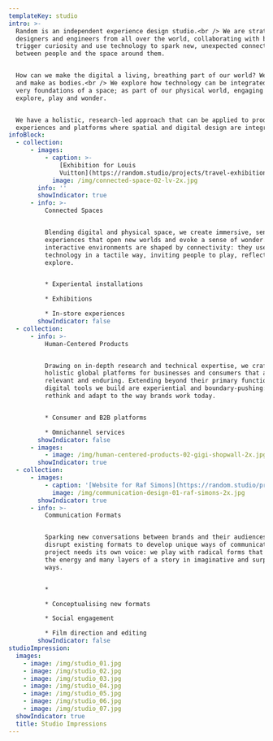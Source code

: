 ```yaml
---
templateKey: studio
intro: >-
  Random is an independent experience design studio.<br /> We are strategists,
  designers and engineers from all over the world, collaborating with brands to
  trigger curiosity and use technology to spark new, unexpected connections
  between people and the space around them.


  How can we make the digital a living, breathing part of our world? We think
  and make as bodies.<br /> We explore how technology can be integrated into the
  very foundations of a space; as part of our physical world, engaging us to
  explore, play and wonder.


  We have a holistic, research-led approach that can be applied to products,
  experiences and platforms where spatial and digital design are integrated.
infoBlock:
  - collection:
      - images:
          - caption: >-
              [Exhibition for Louis
              Vuitton](https://random.studio/projects/travel-exhibition-louis-vuitton)
            image: /img/connected-space-02-lv-2x.jpg
        info: ''
        showIndicator: true
      - info: >-
          Connected Spaces


          Blending digital and physical space, we create immersive, sensory
          experiences that open new worlds and evoke a sense of wonder. Our
          interactive environments are shaped by connectivity: they use
          technology in a tactile way, inviting people to play, reflect and
          explore.


          * Experiental installations

          * Exhibitions

          * In-store experiences
        showIndicator: false
  - collection:
      - info: >-
          Human-Centered Products


          Drawing on in-depth research and technical expertise, we craft
          holistic global platforms for businesses and consumers that are both
          relevant and enduring. Extending beyond their primary function, the
          digital tools we build are experiential and boundary-pushing: they
          rethink and adapt to the way brands work today.


          * Consumer and B2B platforms

          * Omnichannel services
        showIndicator: false
      - images:
          - image: /img/human-centered-products-02-gigi-shopwall-2x.jpg
        showIndicator: true
  - collection:
      - images:
          - caption: '[Website for Raf Simons](https://random.studio/projects/rafsimons)'
            image: /img/communication-design-01-raf-simons-2x.jpg
        showIndicator: true
      - info: >-
          Communication Formats


          Sparking new conversations between brands and their audiences, we
          disrupt existing formats to develop unique ways of communicating. Each
          project needs its own voice: we play with radical forms that capture
          the energy and many layers of a story in imaginative and surprising
          ways.


          * 

          * Conceptualising new formats

          * Social engagement

          * Film direction and editing
        showIndicator: false
studioImpression:
  images:
    - image: /img/studio_01.jpg
    - image: /img/studio_02.jpg
    - image: /img/studio_03.jpg
    - image: /img/studio_04.jpg
    - image: /img/studio_05.jpg
    - image: /img/studio_06.jpg
    - image: /img/studio_07.jpg
  showIndicator: true
  title: Studio Impressions
---
```



